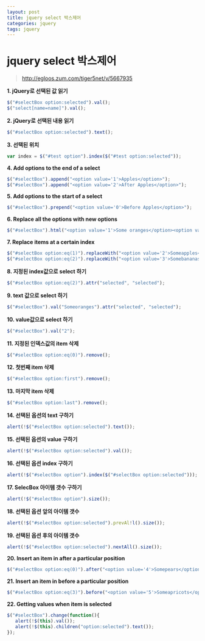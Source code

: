 ```yaml
---
layout: post
title: jquery select 박스제어
categories: jquery
tags: jquery
---
```


# jquery select 박스제어



> http://egloos.zum.com/tiger5net/v/5667935

**1. jQuery로 선택된 값 읽기**

 ```javascript
$("#selectBox option:selected").val();
$("select[name=name]").val();
 ```

 

**2. jQuery로 선택된 내용 읽기**

 ```javascript
$("#selectBox option:selected").text();
 ```

 

**3. 선택된 위치**

 ```javascript
var index = $("#test option").index($("#test option:selected"));
 ```



**4. Add options to the end of a select**

```javascript
$("#selectBox").append("<option value='1'>Apples</option>");
$("#selectBox").append("<option value='2'>After Apples</option>");
```

  

**5. Add options to the start of a select**

 ```javascript
$("#selectBox").prepend("<option value='0'>Before Apples</option>");
 ```

 

**6. Replace all the options with new options** 

```javascript
$("#selectBox").html("<option value='1'>Some oranges</option><option value='2'>MoreOranges</option>");
```

 

**7. Replace items at a certain index**

 ```javascript
$("#selectBox option:eq(1)").replaceWith("<option value='2'>Someapples</option>");
$("#selectBox option:eq(2)").replaceWith("<option value='3'>Somebananas</option>");
 ```

 

**8. 지정된 index값으로 select 하기**

```javascript
$("#selectBox option:eq(2)").attr("selected", "selected");
```

 

**9. text 값으로 select 하기**

```javascript
$("#selectBox").val("Someoranges").attr("selected", "selected");
```

 

**10. value값으로 select 하기**

```javascript
$("#selectBox").val("2");
```

  

**11. 지정된 인덱스값의 item 삭제**

 ```javascript
$("#selectBox option:eq(0)").remove();
 ```

 

**12. 첫번째 item 삭제**

 ```javascript
$("#selectBox option:first").remove();
 ```

 

**13. 마지막 item 삭제**

 ```javascript
$("#selectBox option:last").remove();
 ```

 

**14. 선택된 옵션의 text 구하기**

 ```javascript
alert(!$("#selectBox option:selected").text());
 ```

 

**15. 선택된 옵션의 value 구하기**

 ```javascript
alert(!$("#selectBox option:selected").val());
 ```

 

**16. 선택된 옵션 index 구하기**

 ```javascript
alert(!$("#selectBox option").index($("#selectBox option:selected")));
 ```

 

**17. SelecBox 아이템 갯수 구하기**

 ```javascript
alert(!$("#selectBox option").size());
 ```

 

**18. 선택된 옵션 앞의 아이템 갯수**

 ```javascript
alert(!$("#selectBox option:selected").prevAl!l().size());
 ```

 

**19. 선택된 옵션 후의 아이템 갯수**

 ```javascript
alert(!$("#selectBox option:selected").nextAll().size());
 ```



**20. Insert an item in after a particular position**

```javascript
$("#selectBox option:eq(0)").after("<option value='4'>Somepears</option>");
```



**21. Insert an item in before a particular position**

```javascript
$("#selectBox option:eq(3)").before("<option value='5'>Someapricots</option>");
```

 

**22. Getting values when item is selected**

 ```javascript
$("#selectBox").change(function(){
	alert(!$(this).val());
	alert(!$(this).children("option:selected").text());
});
 ```

